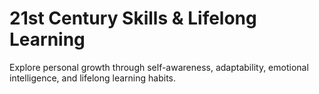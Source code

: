 # 21st Century Skills & Lifelong Learning

Explore personal growth through self-awareness, adaptability, emotional intelligence, and lifelong learning habits.